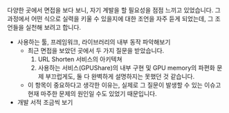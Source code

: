 다양한 곳에서 면접을 보다 보니, 자기 계발을 할 필요성을 점점 느끼고 있었습니다. 그 과정에서 어떤 식으로 실력을 키울 수 있을지에 대한 조언을 자주 듣게 되었는데, 그 조언들을 실천해 보려고 합니다.
- 사용하는 툴, 프레임워크, 라이브러리의 내부 동작 파악해보기
	- 최근 면접을 보았던 곳에서 두 가지 질문을 받았습니다.
		1. URL Shorten 서비스의 아키텍쳐
		2. 사용하는 서비스(GPUShare)의 내부 구현 및 GPU memory의 파편화 문제
		부끄럽게도, 둘 다 완벽하게 설명하지는 못했던 것 같습니다. 
	- 이 항목이 중요하다고 생각한 이유는, 실제로 그 질문이 발생할 수 있는 이슈고 현재 마주한 문제의 원인일 수도 있었기 때문입니다. 
- 개발 서적 조금씩 보기
